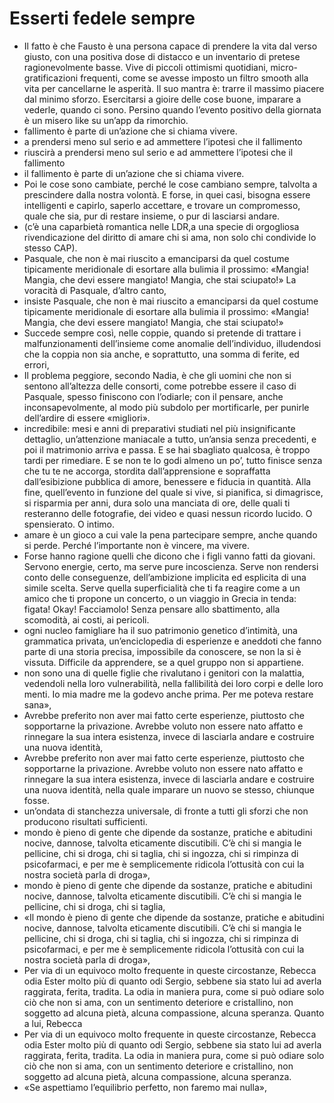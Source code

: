 # Esserti fedele sempre
- Il fatto è che Fausto è una persona capace di prendere la vita dal verso giusto, con una positiva dose di distacco e un inventario di pretese ragionevolmente basse. Vive di piccoli ottimismi quotidiani, micro-gratificazioni frequenti, come se avesse imposto un filtro smooth alla vita per cancellarne le asperità. Il suo mantra è: trarre il massimo piacere dal minimo sforzo. Esercitarsi a gioire delle cose buone, imparare a vederle, quando ci sono. Persino quando l’evento positivo della giornata è un misero like su un’app da rimorchio.
- fallimento è parte di un’azione che si chiama vivere.
- a prendersi meno sul serio e ad ammettere l’ipotesi che il fallimento
- riuscirà a prendersi meno sul serio e ad ammettere l’ipotesi che il fallimento
- il fallimento è parte di un’azione che si chiama vivere.
- Poi le cose sono cambiate, perché le cose cambiano sempre, talvolta a prescindere dalla nostra volontà. E forse, in quei casi, bisogna essere intelligenti e capirlo, saperlo accettare, e trovare un compromesso, quale che sia, pur di restare insieme, o pur di lasciarsi andare.
- (c’è una caparbietà romantica nelle LDR,a una specie di orgogliosa rivendicazione del diritto di amare chi si ama, non solo chi condivide lo stesso CAP).
- Pasquale, che non è mai riuscito a emanciparsi da quel costume tipicamente meridionale di esortare alla bulimia il prossimo: «Mangia! Mangia, che devi essere mangiato! Mangia, che stai sciupato!» La voracità di Pasquale, d’altro canto,
- insiste Pasquale, che non è mai riuscito a emanciparsi da quel costume tipicamente meridionale di esortare alla bulimia il prossimo: «Mangia! Mangia, che devi essere mangiato! Mangia, che stai sciupato!»
- Succede sempre così, nelle coppie, quando si pretende di trattare i malfunzionamenti dell’insieme come anomalie dell’individuo, illudendosi che la coppia non sia anche, e soprattutto, una somma di ferite, ed errori,
- Il problema peggiore, secondo Nadia, è che gli uomini che non si sentono all’altezza delle consorti, come potrebbe essere il caso di Pasquale, spesso finiscono con l’odiarle; con il pensare, anche inconsapevolmente, al modo più subdolo per mortificarle, per punirle dell’ardire di essere «migliori».
- incredibile: mesi e anni di preparativi studiati nel più insignificante dettaglio, un’attenzione maniacale a tutto, un’ansia senza precedenti, e poi il matrimonio arriva e passa. E se hai sbagliato qualcosa, è troppo tardi per rimediare. E se non te lo godi almeno un po’, tutto finisce senza che tu te ne accorga, stordita dall’apprensione e sopraffatta dall’esibizione pubblica di amore, benessere e fiducia in quantità. Alla fine, quell’evento in funzione del quale si vive, si pianifica, si dimagrisce, si risparmia per anni, dura solo una manciata di ore, delle quali ti resteranno delle fotografie, dei video e quasi nessun ricordo lucido. O spensierato. O intimo.
- amare è un gioco a cui vale la pena partecipare sempre, anche quando si perde. Perché l’importante non è vincere, ma vivere.
- Forse hanno ragione quelli che dicono che i figli vanno fatti da giovani. Servono energie, certo, ma serve pure incoscienza. Serve non rendersi conto delle conseguenze, dell’ambizione implicita ed esplicita di una simile scelta. Serve quella superficialità che ti fa reagire come a un amico che ti propone un concerto, o un viaggio in Grecia in tenda: figata! Okay! Facciamolo! Senza pensare allo sbattimento, alla scomodità, ai costi, ai pericoli.
- ogni nucleo famigliare ha il suo patrimonio genetico d’intimità, una grammatica privata, un’enciclopedia di esperienze e aneddoti che fanno parte di una storia precisa, impossibile da conoscere, se non la si è vissuta. Difficile da apprendere, se a quel gruppo non si appartiene.
- non sono una di quelle figlie che rivalutano i genitori con la malattia, vedendoli nella loro vulnerabilità, nella fallibilità dei loro corpi e delle loro menti. Io mia madre me la godevo anche prima. Per me poteva restare sana»,
- Avrebbe preferito non aver mai fatto certe esperienze, piuttosto che sopportarne la privazione. Avrebbe voluto non essere nato affatto e rinnegare la sua intera esistenza, invece di lasciarla andare e costruire una nuova identità,
- Avrebbe preferito non aver mai fatto certe esperienze, piuttosto che sopportarne la privazione. Avrebbe voluto non essere nato affatto e rinnegare la sua intera esistenza, invece di lasciarla andare e costruire una nuova identità, nella quale imparare un nuovo se stesso, chiunque fosse.
- un’ondata di stanchezza universale, di fronte a tutti gli sforzi che non producono risultati sufficienti.
- mondo è pieno di gente che dipende da sostanze, pratiche e abitudini nocive, dannose, talvolta eticamente discutibili. C’è chi si mangia le pellicine, chi si droga, chi si taglia, chi si ingozza, chi si rimpinza di psicofarmaci, e per me è semplicemente ridicola l’ottusità con cui la nostra società parla di droga»,
- mondo è pieno di gente che dipende da sostanze, pratiche e abitudini nocive, dannose, talvolta eticamente discutibili. C’è chi si mangia le pellicine, chi si droga, chi si taglia,
- «Il mondo è pieno di gente che dipende da sostanze, pratiche e abitudini nocive, dannose, talvolta eticamente discutibili. C’è chi si mangia le pellicine, chi si droga, chi si taglia, chi si ingozza, chi si rimpinza di psicofarmaci, e per me è semplicemente ridicola l’ottusità con cui la nostra società parla di droga»,
- Per via di un equivoco molto frequente in queste circostanze, Rebecca odia Ester molto più di quanto odi Sergio, sebbene sia stato lui ad averla raggirata, ferita, tradita. La odia in maniera pura, come si può odiare solo ciò che non si ama, con un sentimento deteriore e cristallino, non soggetto ad alcuna pietà, alcuna compassione, alcuna speranza. Quanto a lui, Rebecca
- Per via di un equivoco molto frequente in queste circostanze, Rebecca odia Ester molto più di quanto odi Sergio, sebbene sia stato lui ad averla raggirata, ferita, tradita. La odia in maniera pura, come si può odiare solo ciò che non si ama, con un sentimento deteriore e cristallino, non soggetto ad alcuna pietà, alcuna compassione, alcuna speranza.
- «Se aspettiamo l’equilibrio perfetto, non faremo mai nulla»,

